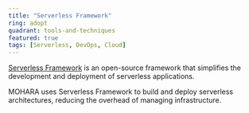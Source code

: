 ```yaml
---
title: "Serverless Framework"
ring: adopt
quadrant: tools-and-techniques
featured: true
tags: [Serverless, DevOps, Cloud]
---
```


[Serverless Framework](https://www.serverless.com/) is an open-source framework that simplifies the development and deployment of serverless applications.

MOHARA uses Serverless Framework to build and deploy serverless architectures, reducing the overhead of managing infrastructure.
